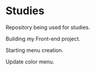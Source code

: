 # Studies
Repository being used for studies.

Building my Front-end project.

Starting menu creation.

Update color menu.
